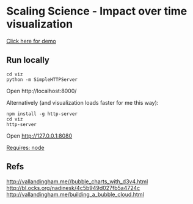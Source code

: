 # Scaling Science - Impact over time visualization

[Click here for demo](https://viz-uvxembnbyp.now.sh)

## Run locally

```
cd viz
python -m SimpleHTTPServer
```

Open http://localhost:8000/


Alternatively (and visualization loads faster for me this way):

```
npm install -g http-server
cd viz
http-server
```

Open http://127.0.0.1:8080

[Requires: node](http://blog.teamtreehouse.com/install-node-js-npm-mac)

## Refs

http://vallandingham.me//bubble_charts_with_d3v4.html
http://bl.ocks.org/nadinesk/4c5b949d027fb5a4724c
http://vallandingham.me/building_a_bubble_cloud.html
